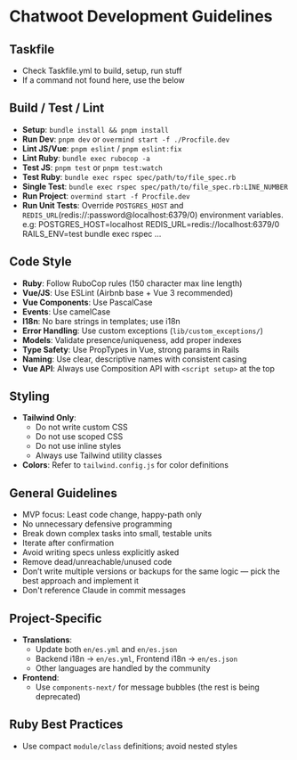 # Chatwoot Development Guidelines

## Taskfile
- Check Taskfile.yml to build, setup, run stuff
- If a command not found here, use the below

## Build / Test / Lint

- **Setup**: `bundle install && pnpm install`
- **Run Dev**: `pnpm dev` or `overmind start -f ./Procfile.dev`
- **Lint JS/Vue**: `pnpm eslint` / `pnpm eslint:fix`
- **Lint Ruby**: `bundle exec rubocop -a`
- **Test JS**: `pnpm test` or `pnpm test:watch`
- **Test Ruby**: `bundle exec rspec spec/path/to/file_spec.rb`
- **Single Test**: `bundle exec rspec spec/path/to/file_spec.rb:LINE_NUMBER`
- **Run Project**: `overmind start -f Procfile.dev`
- **Run Unit Tests**: Override `POSTGRES_HOST` and `REDIS_URL`(redis://:password@localhost:6379/0) environment variables.  e.g: POSTGRES_HOST=localhost REDIS_URL=redis://localhost:6379/0 RAILS_ENV=test bundle exec rspec ...

## Code Style

- **Ruby**: Follow RuboCop rules (150 character max line length)
- **Vue/JS**: Use ESLint (Airbnb base + Vue 3 recommended)
- **Vue Components**: Use PascalCase
- **Events**: Use camelCase
- **I18n**: No bare strings in templates; use i18n
- **Error Handling**: Use custom exceptions (`lib/custom_exceptions/`)
- **Models**: Validate presence/uniqueness, add proper indexes
- **Type Safety**: Use PropTypes in Vue, strong params in Rails
- **Naming**: Use clear, descriptive names with consistent casing
- **Vue API**: Always use Composition API with `<script setup>` at the top

## Styling

- **Tailwind Only**:  
  - Do not write custom CSS  
  - Do not use scoped CSS  
  - Do not use inline styles  
  - Always use Tailwind utility classes  
- **Colors**: Refer to `tailwind.config.js` for color definitions

## General Guidelines

- MVP focus: Least code change, happy-path only
- No unnecessary defensive programming
- Break down complex tasks into small, testable units
- Iterate after confirmation
- Avoid writing specs unless explicitly asked
- Remove dead/unreachable/unused code
- Don’t write multiple versions or backups for the same logic — pick the best approach and implement it
- Don't reference Claude in commit messages

## Project-Specific

- **Translations**:
  - Update both `en/es.yml` and `en/es.json`
  - Backend i18n → `en/es.yml`, Frontend i18n → `en/es.json`
  - Other languages are handled by the community
- **Frontend**:
  - Use `components-next/` for message bubbles (the rest is being deprecated)

## Ruby Best Practices

- Use compact `module/class` definitions; avoid nested styles